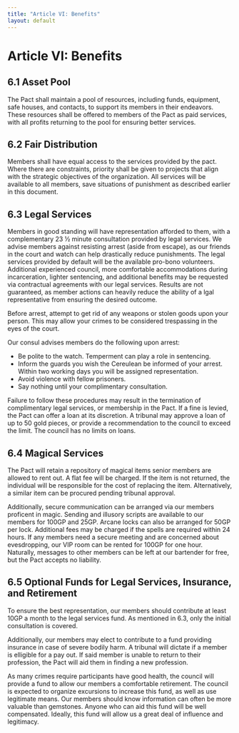 ```yaml
---
title: "Article VI: Benefits"
layout: default
---
```

# Article VI: Benefits

## 6.1 Asset Pool

The Pact shall maintain a pool of resources, including funds, equipment, safe houses, and contacts, to support its members in their endeavors. These resources shall be offered to members of the Pact as paid services, with all profits returning to the pool for ensuring better services.

## 6.2 Fair Distribution

Members shall have equal access to the services provided by the pact. Where there are constraints, priority shall be given to projects that align with the strategic objectives of the organization. All services will be available to all members, save situations of punishment as described earlier in this document.

## 6.3 Legal Services

Members in good standing will have representation afforded to them, with a complementary 23 ½ minute consultation provided by legal services. We advise members against resisting arrest (aside from escape), as our friends in the court and watch can help drastically reduce punishments. The legal services provided by default will be the available pro-bono volunteers. Additional experienced council, more comfortable accommodations during incarceration, lighter sentencing, and additional benefits may be requested via contractual agreements with our legal services. Results are not guaranteed, as member actions can heavily reduce the ability of a lgal representative from ensuring the desired outcome.

Before arrest, attempt to get rid of any weapons or stolen goods upon your person. This may allow your crimes to be considered trespassing in the eyes of the court.

Our consul advises members do the following upon arrest:
- Be polite to the watch. Temperment can play a role in sentencing.
- Inform the guards you wish the Cereulean be informed of your arrest. Within two working days you will be assigned representation.
- Avoid violence with fellow prisoners.
- Say nothing until your complimentary consultation.

Failure to follow these procedures may result in the termination of complimentary legal services, or membership in the Pact. If a fine is levied, the Pact can offer a loan at its discretion. A tribunal may approve a loan of up to 50 gold pieces, or provide a recommendation to the council to exceed the limit. The council has no limits on loans.

## 6.4 Magical Services

The Pact will retain a repository of magical items senior members are allowed to rent out. A flat fee will be charged. If the item is not returned, the individual will be responsible for the cost of replacing the item. Alternatively, a similar item can be procured pending tribunal approval.

Additionally, secure communication can be arranged via our members proficent in magic. Sending and illusory scripts are available to our members for 100GP and 25GP. Arcane locks can also be arranged for 50GP per lock. Additional fees may be charged if the spells are required within 24 hours. If any members need a secure meeting and are concerned about evesdropping, our VIP room can be rented for 100GP for one hour. Naturally, messages to other members can be left at our bartender for free, but the Pact accepts no liability.

## 6.5 Optional Funds for Legal Services, Insurance, and Retirement

To ensure the best representation, our members should contribute at least 10GP a month to the legal services fund. As mentioned in 6.3, only the initial consultation is covered.

Additionally, our members may elect to contribute to a fund providing insurance in case of severe bodily harm. A tribunal will dictate if a member is elligible for a pay out. If said member is unable to return to their profession, the Pact will aid them in finding a new profession.

As many crimes require participants have good health, the council will provide a fund to allow our members a comfortable retirement. The council is expected to organize excursions to increase this fund, as well as use legitimate means. Our members should know information can often be more valuable than gemstones. Anyone who can aid this fund will be well compensated. Ideally, this fund will allow us a great deal of influence and legitimacy.

